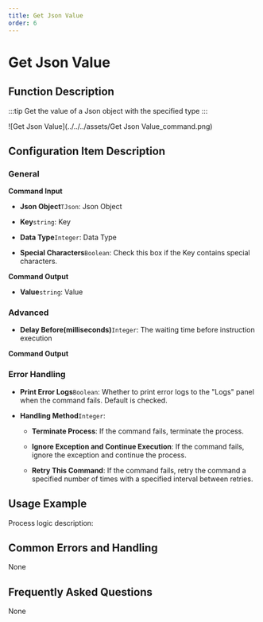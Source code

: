 ```yaml
---
title: Get Json Value
order: 6
---
```


# Get Json Value

## Function Description

:::tip 
Get the value of a Json object with the specified type
:::

![Get Json Value](../../../assets/Get Json Value_command.png)

## Configuration Item Description

### General

**Command Input**

- **Json Object**`TJson`: Json Object

- **Key**`string`: Key

- **Data Type**`Integer`: Data Type

- **Special Characters**`Boolean`: Check this box if the Key contains special characters.


**Command Output**

- **Value**`string`: Value

### Advanced

- **Delay Before(milliseconds)**`Integer`: The waiting time before instruction execution


**Command Output**

### Error Handling

- **Print Error Logs**`Boolean`: Whether to print error logs to the "Logs" panel when the command fails. Default is checked. 

- **Handling Method**`Integer`:

    - **Terminate Process**: If the command fails, terminate the process.

    - **Ignore Exception and Continue Execution**: If the command fails, ignore the exception and continue the process.

    - **Retry This Command**: If the command fails, retry the command a specified number of times with a specified interval between retries.

## Usage Example

Process logic description:

## Common Errors and Handling

None

## Frequently Asked Questions

None

